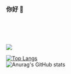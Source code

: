 ### 你好 👋
<br>
<br>


<br>
<br>

<a href="https://github.com/uk0/file_encryption">
  <img align="center" src="https://github-readme-stats.vercel.app/api/pin/?username=uk0&repo=file_encryption" />
</a>

<br>

[![Top Langs](https://github-readme-stats.vercel.app/api/top-langs/?username=uk0&layout=compact)]()
<br>
![Anurag's GitHub stats](https://github-readme-stats.vercel.app/api?username=uk0&show_icons=true&theme=radical)

<br>

<!-- [![uk-wakatime stats](https://github-readme-stats.vercel.app/api/wakatime?username=uk0&layout=compact)]() -->
